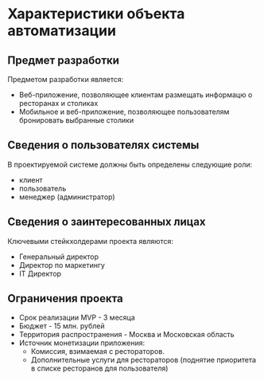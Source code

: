 # Характеристики объекта автоматизации

## Предмет разработки

Предметом разработки является: 

- Веб-приложение, позволяющее клиентам размещать информацю о ресторанах и столиках
- Мобильное и веб-приложение, позволяющее пользователям бронировать выбранные столики

## Сведения о пользователях системы

В проектируемой системе должны быть определены следующие роли:

- клиент
- пользователь
- менеджер (администратор)

## Сведения о заинтересованных лицах

Ключевыми стейкхолдерами проекта являются:

- Генеральный директор
- Директор по маркетингу
- IT Директор

## Ограничения проекта

- Срок реализации MVP - 3 месяца
- Бюджет - 15 млн. рублей
- Территория распространения - Москва и Московская область
- Источник монетизации приложения:
    - Комиссия, взимаемая с рестораторов.
    - Дополнительные услуги для рестораторов (поднятие приоритета в списке ресторанов для пользователя)
